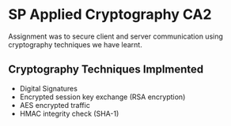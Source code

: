 # SP Applied Cryptography CA2

Assignment was to secure client and server communication using cryptography techniques we have learnt.

## Cryptography Techniques Implmented

- Digital Signatures
- Encrypted session key exchange (RSA encryption)
- AES encrypted traffic
- HMAC integrity check (SHA-1)
